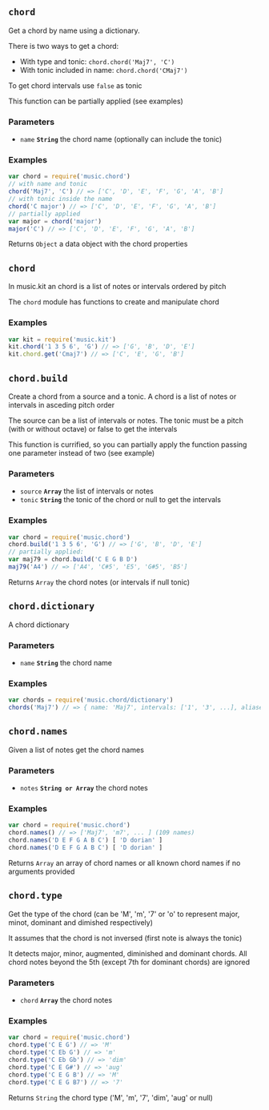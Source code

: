 ## `chord`

Get a chord by name using a dictionary.

There is two ways to get a chord:

- With type and tonic: `chord.chord('Maj7', 'C')`
- With tonic included in name: `chord.chord('CMaj7')`

To get chord intervals use  `false` as tonic

This function can be partially applied (see examples)

### Parameters

* `name` **`String`** the chord name (optionally can include the tonic)


### Examples

```js
var chord = require('music.chord')
// with name and tonic
chord('Maj7', 'C') // => ['C', 'D', 'E', 'F', 'G', 'A', 'B']
// with tonic inside the name
chord('C major') // => ['C', 'D', 'E', 'F', 'G', 'A', 'B']
// partially applied
var major = chord('major')
major('C') // => ['C', 'D', 'E', 'F', 'G', 'A', 'B']
```

Returns `Object` a data object with the chord properties


## `chord`

In music.kit an chord is a list of notes or intervals ordered
by pitch

The `chord` module has functions to create and manipulate chord



### Examples

```js
var kit = require('music.kit')
kit.chord('1 3 5 6', 'G') // => ['G', 'B', 'D', 'E']
kit.chord.get('Cmaj7') // => ['C', 'E', 'G', 'B']
```



## `chord.build`

Create a chord from a source and a tonic. A chord is a list of notes or
intervals in asceding pitch order

The source can be a list of intervals or notes. The tonic must be
a pitch (with or without octave) or false to get the intervals

This function is currified, so you can partially apply the function passing
one parameter instead of two (see example)

### Parameters

* `source` **`Array`** the list of intervals or notes
* `tonic` **`String`** the tonic of the chord or null to get the intervals


### Examples

```js
var chord = require('music.chord')
chord.build('1 3 5 6', 'G') // => ['G', 'B', 'D', 'E']
// partially applied:
var maj79 = chord.build('C E G B D')
maj79('A4') // => ['A4', 'C#5', 'E5', 'G#5', 'B5']
```

Returns `Array` the chord notes (or intervals if null tonic)


## `chord.dictionary`

A chord dictionary

### Parameters

* `name` **`String`** the chord name


### Examples

```js
var chords = require('music.chord/dictionary')
chords('Maj7') // => { name: 'Maj7', intervals: ['1', '3', ...], aliases: [] }
```



## `chord.names`

Given a list of notes get the chord names

### Parameters

* `notes` **`String or Array`** the chord notes


### Examples

```js
var chord = require('music.chord')
chord.names() // => ['Maj7', 'm7', ... ] (109 names)
chord.names('D E F G A B C') [ 'D dorian' ]
chord.names('D E F G A B C') [ 'D dorian' ]
```

Returns `Array` an array of chord names or all known chord names if no arguments provided


## `chord.type`

Get the type of the chord (can be 'M', 'm', '7' or 'o' to represent major,
minot, dominant and dimished respectively)

It assumes that the chord is not inversed (first note is always the tonic)

It detects major, minor, augmented, diminished and dominant chords. All
chord notes beyond the 5th (except 7th for dominant chords) are ignored

### Parameters

* `chord` **`Array`** the chord notes


### Examples

```js
var chord = require('music.chord')
chord.type('C E G') // => 'M'
chord.type('C Eb G') // => 'm'
chord.type('C Eb Gb') // => 'dim'
chord.type('C E G#') // => 'aug'
chord.type('C E G B') // => 'M'
chord.type('C E G B7') // => '7'
```

Returns `String` the chord type ('M', 'm', '7', 'dim', 'aug' or null)


